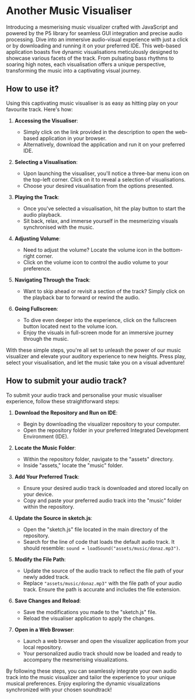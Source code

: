 # Another Music Visualiser 
Introducing a mesmerising music visualizer crafted with JavaScript and powered by the P5 library for seamless GUI integration and precise audio processing. Dive into an immersive audio-visual experience with just a click or by downloading and running it on your preferred IDE. This web-based application boasts five dynamic visualisations meticulously designed to showcase various facets of the track. From pulsating bass rhythms to soaring high notes, each visualisation offers a unique perspective, transforming the music into a captivating visual journey. 

## How to use it?

Using this captivating music visualiser is as easy as hitting play on your favourite track. Here's how:

1. **Accessing the Visualiser**:
   - Simply click on the link provided in the description to open the web-based application in your browser.
   - Alternatively, download the application and run it on your preferred IDE.

2. **Selecting a Visualisation**:
   - Upon launching the visualiser, you'll notice a three-bar menu icon on the top-left corner. Click on it to reveal a selection of visualisations.
   - Choose your desired visualisation from the options presented.

3. **Playing the Track**:
   - Once you've selected a visualisation, hit the play button to start the audio playback.
   - Sit back, relax, and immerse yourself in the mesmerizing visuals synchronised with the music.

4. **Adjusting Volume**:
   - Need to adjust the volume? Locate the volume icon in the bottom-right corner.
   - Click on the volume icon to control the audio volume to your preference.

5. **Navigating Through the Track**:
   - Want to skip ahead or revisit a section of the track? Simply click on the playback bar to forward or rewind the audio.

6. **Going Fullscreen**:
   - To dive even deeper into the experience, click on the fullscreen button located next to the volume icon.
   - Enjoy the visuals in full-screen mode for an immersive journey through the music.

With these simple steps, you're all set to unleash the power of our music visualizer and elevate your auditory experience to new heights. Press play, select your visualisation, and let the music take you on a visual adventure!

## How to submit your audio track?

To submit your audio track and personalise your music visualiser experience, follow these straightforward steps:

1. **Download the Repository and Run on IDE**:
   - Begin by downloading the visualizer repository to your computer.
   - Open the repository folder in your preferred Integrated Development Environment (IDE).

2. **Locate the Music Folder**:
   - Within the repository folder, navigate to the "assets" directory.
   - Inside "assets," locate the "music" folder.

3. **Add Your Preferred Track**:
   - Ensure your desired audio track is downloaded and stored locally on your device.
   - Copy and paste your preferred audio track into the "music" folder within the repository.

4. **Update the Source in sketch.js**:
   - Open the "sketch.js" file located in the main directory of the repository.
   - Search for the line of code that loads the default audio track. It should resemble: `sound = loadSound("assets/music/donaz.mp3")`.

5. **Modify the File Path**:
   - Update the source of the audio track to reflect the file path of your newly added track.
   - Replace `"assets/music/donaz.mp3"` with the file path of your audio track. Ensure the path is accurate and includes the file extension.

6. **Save Changes and Reload**:
   - Save the modifications you made to the "sketch.js" file.
   - Reload the visualiser application to apply the changes.

7. **Open in a Web Browser**:
   - Launch a web browser and open the visualizer application from your local repository.
   - Your personalized audio track should now be loaded and ready to accompany the mesmerising visualizations.

By following these steps, you can seamlessly integrate your own audio track into the music visualizer and tailor the experience to your unique musical preferences. Enjoy exploring the dynamic visualizations synchronized with your chosen soundtrack!


